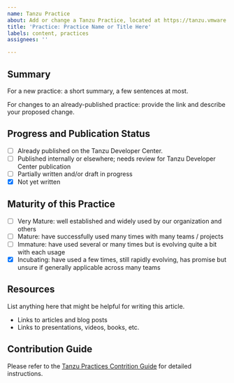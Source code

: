 ```yaml
---
name: Tanzu Practice
about: Add or change a Tanzu Practice, located at https://tanzu.vmware.com/developer/practices/
title: 'Practice: Practice Name or Title Here'
labels: content, practices
assignees: ''

---
```


## Summary
For a new practice: a short summary, a few sentences at most.

For changes to an already-published practice: provide the link and describe your proposed change.

## Progress and Publication Status
- [ ] Already published on the Tanzu Developer Center.
- [ ] Published internally or elsewhere; needs review for Tanzu Developer Center publication
- [ ] Partially written and/or draft in progress
- [x] Not yet written

## Maturity of this Practice
- [ ] Very Mature: well established and widely used by our organization and others
- [ ] Mature: have successfully used many times with many teams / projects
- [ ] Immature: have used several or many times but is evolving quite a bit with each usage
- [x] Incubating: have used a few times, still rapidly evolving, has promise but unsure if generally applicable across many teams

## Resources 
List anything here that might be helpful for writing this article.

- Links to articles and blog posts
- Links to presentations, videos, books, etc.

## Contribution Guide
Please refer to the [Tanzu Practices Contrition Guide](https://github.com/vmware-tanzu/tanzu-dev-portal/wiki/Tanzu-Labs-Practices-Contribution-Guide) for detailed instructions.

